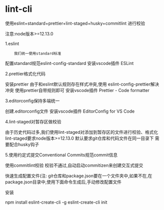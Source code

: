# lint-cli

使用eslint+standard+prettier+lint-staged+husky+commitlint 进行校验

注意:node版本>=12.13.0

1.eslint

        我们统一使用standard标准

配置standard规范eslint-config-standard
安装vscode插件 ESLint


2.prettier格式化代码



安装prettier
由于和eslint默认规则存在样式冲突,使用 eslint-config-prettier解决冲突
使用prettier自带规则即可
安装vscode插件 Prettier - Code formatter


3.editorconfig保持多端统一

创建.editorconfig文件
安装vscode插件 EditorConfig for VS Code


4.lint-staged对暂存区做校验



由于历史代码过多,我们使用lint-staged对添加到暂存区的文件进行校验、格式化
lint-staged要求node版本>=12.13.0
默认要求git仓库和代码文件在同一目录下
需要配合husky钩子


5.使用约定式提交Conventional Commits规范commit信息



使用commitlint校验
校验不通过,自动启动commitizen来创建交互式提交




快速生成配置文件(注: git仓库和package.json要在一个文件夹中,如果不在,在package.json目录中,使用下面命令生成后,手动修改配置文件



安装

npm install eslint-create-cli -g
eslint-create-cli init
